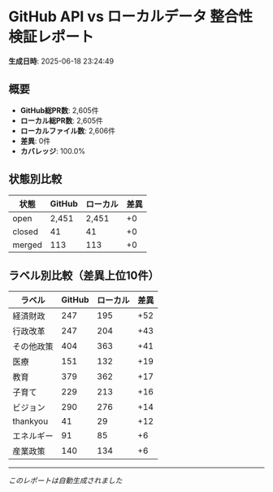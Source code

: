 # GitHub API vs ローカルデータ 整合性検証レポート

**生成日時**: 2025-06-18 23:24:49

## 概要

- **GitHub総PR数**: 2,605件
- **ローカル総PR数**: 2,605件
- **ローカルファイル数**: 2,606件
- **差異**: 0件
- **カバレッジ**: 100.0%

## 状態別比較

| 状態 | GitHub | ローカル | 差異 |
|------|--------|----------|------|
| open | 2,451 | 2,451 | +0 |
| closed | 41 | 41 | +0 |
| merged | 113 | 113 | +0 |

## ラベル別比較（差異上位10件）

| ラベル | GitHub | ローカル | 差異 |
|--------|--------|----------|------|
| 経済財政 | 247 | 195 | +52 |
| 行政改革 | 247 | 204 | +43 |
| その他政策 | 404 | 363 | +41 |
| 医療 | 151 | 132 | +19 |
| 教育 | 379 | 362 | +17 |
| 子育て | 229 | 213 | +16 |
| ビジョン | 290 | 276 | +14 |
| thankyou | 41 | 29 | +12 |
| エネルギー | 91 | 85 | +6 |
| 産業政策 | 140 | 134 | +6 |

---
*このレポートは自動生成されました*